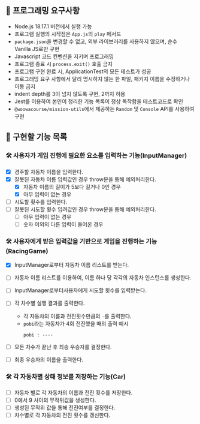 ## 🎯 프로그래밍 요구사항

- Node.js 18.17.1 버전에서 실행 가능
- 프로그램 실행의 시작점은 `App.js`의 `play` 메서드
- `package.json`을 변경할 수 없고, 외부 라이브러리를 사용하지 않으며, 순수 Vanilla JS로만 구현
- Javascript 코드 컨벤션을 지키며 프로그래밍
- 프로그램 종료 시 `process.exit()` 호출 금지
- 프로그램 구현 완료 시, ApplicationTest의 모든 테스트가 성공
- 프로그래밍 요구 사항에서 달리 명시하지 않는 한 파일, 패키지 이름을 수정하거나 이동 금지
- indent depth를 3이 넘지 않도록 구현, 2까지 허용
- Jest를 이용하여 본인이 정리한 기능 목록이 정상 독작함을 테스트코드로 확인
- `@woowacourse/mission-utils`에서 제공하는 `Random` 및 `Console` API를 사용하여 구현

## 🚀 구현할 기능 목록

### 🛠 사용자가 게임 진행에 필요한 요소를 입력하는 기능(InputManager)

- [x] 경주할 자동차 이름을 입력한다.
- [x] 잘못된 자동차 이름 입력값인 경우 throw문을 통해 예외처리한다.
  - [x] 자동차 이름의 길이가 5보다 길거나 0인 경우
  - [x] 아무 입력이 없는 경우
- [ ] 시도할 횟수를 입력한다.
- [ ] 잘못된 시도할 횟수 입려값인 경우 throw문을 통해 예외처리한다.
  - [ ] 아무 입력이 없는 경우
  - [ ] 숫자 이외의 다른 입력이 들어온 경우

### 🛠 사용자에게 받은 입력값을 기반으로 게임을 진행하는 기능(RacingGame)

- [x] InputManager로부터 자동차 이름 리스트를 받는다.
- [ ] 자동차 이름 리스트를 이용하여, 이름 하나 당 각각의 자동차 인스턴스를 생성한다.
- [ ] InputManager로부터사용자에게 시도할 횟수를 입력받는다.
- [ ] 각 차수별 실행 결과를 출력한다.

  - 각 자동차의 이름과 전진횟수만큼의 `-`를 출력한다.
  - `pobi`라는 자동차가 4회 전진했을 때의 출력 예시
    ```
    pobi : ----
    ```

- [ ] 모든 차수가 끝난 후 최송 우승자를 결정한다.
- [ ] 최종 우승자의 이름을 출력한다.

### 🛠 각 자동차별 상태 정보를 저장하는 기능(Car)

- [ ] 자동차 별로 각 자동차의 이름과 전진 횟수를 저장한다.
- [ ] 0에서 9 사이의 무작위값을 생성한다.
- [ ] 생성된 무작위 값을 통해 전진여부를 결정한다.
- [ ] 차수별로 각 자동차의 전진 횟수를 갱신한다.
